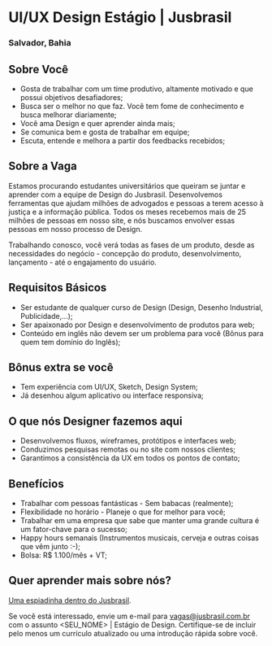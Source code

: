 # UI/UX Design Estágio | Jusbrasil
### Salvador, Bahia

## Sobre Você
- Gosta de trabalhar com um time produtivo, altamente motivado e que possui objetivos desafiadores;
- Busca ser o melhor no que faz. Você tem fome de conhecimento e busca melhorar diariamente;
- Você ama Design e quer aprender ainda mais;
- Se comunica bem e gosta de trabalhar em equipe;
- Escuta, entende e melhora a partir dos feedbacks recebidos;

## Sobre a Vaga
Estamos procurando estudantes universitários que queiram se juntar e aprender com a equipe de Design do Jusbrasil. Desenvolvemos ferramentas que ajudam milhões de advogados e pessoas a terem acesso à justiça e a informação pública. Todos os meses recebemos mais de 25 milhões de pessoas em nosso site, e nós buscamos envolver essas pessoas em nosso processo de Design.

Trabalhando conosco, você verá todas as fases de um produto, desde as necessidades do negócio - concepção do produto, desenvolvimento, lançamento - até o engajamento do usuário.

## Requisitos Básicos
- Ser estudante de qualquer curso de Design (Design, Desenho Industrial, Publicidade,...);
- Ser apaixonado por Design e desenvolvimento de produtos para web;
- Conteúdo em inglês não devem ser um problema para você (Bônus para quem tem domínio do Inglês);

## Bônus extra se você
- Tem experiência com UI/UX, Sketch, Design System;
- Já desenhou algum aplicativo ou interface responsiva;

## O que nós Designer fazemos aqui
- Desenvolvemos fluxos, wireframes, protótipos e interfaces web;
- Conduzimos pesquisas remotas ou no site com nossos clientes;
- Garantimos a consistência da UX em todos os pontos de contato;

## Benefícios
- Trabalhar com pessoas fantásticas - Sem babacas (realmente);
- Flexibilidade no horário - Planeje o que for melhor para você;
- Trabalhar em uma empresa que sabe que manter uma grande cultura é um fator-chave para o sucesso;
- Happy hours semanais (Instrumentos musicais, cerveja e outras coisas que vêm junto :-);
- Bolsa: R$ 1.100/mês + VT;


## Quer aprender mais sobre nós?
[Uma espiadinha dentro do Jusbrasil](https://danielmurta.jusbrasil.com.br/artigos/383937197/o-o-uma-espiadinha-dentro-do-jusbrasil).

Se você está interessado, envie um e-mail para vagas@jusbrasil.com.br com o assunto <SEU_NOME> | Estágio de Design. Certifique-se de incluir pelo menos um currículo atualizado ou uma introdução rápida sobre você.
